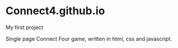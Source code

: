 # Connect4.github.io

My first project

Single page Connect Four game, written in html, css and javascript. 
